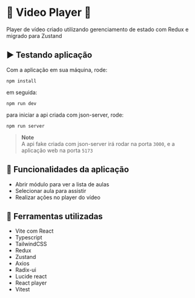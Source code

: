# 🎥 Video Player 🎥

Player de vídeo criado utilizando gerenciamento de estado com Redux e migrado para Zustand

## ▶️ Testando aplicação
Com a aplicação em sua máquina, rode:
```
npm install
```
em seguida:
```
npm run dev
```
para iniciar a api criada com json-server, rode:
```
npm run server
```

> **Note**        
> A api fake criada com json-server irá rodar na porta ```3000```, e a aplicação web na porta ```5173```

## 💠 Funcionalidades da aplicação
- Abrir módulo para ver a lista de aulas
- Selecionar aula para assistir
- Realizar ações no player do vídeo

## 🔱 Ferramentas utilizadas  
- Vite com React
- Typescript
- TailwindCSS
- Redux
- Zustand
- Axios
- Radix-ui
- Lucide react
- React player
- Vitest
